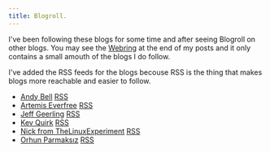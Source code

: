 ```yaml
---
title: Blogroll.
---
```

I've been following these blogs for some time and after seeing Blogroll on other blogs. You may see the [Webring](https://thebatuhansnetwork.xyz/adding-rss-feeds-from-other-blogs-to-end-of-my-posts/) at the end of my posts and it only contains a small amouth of the blogs I do follow. 

I've added the RSS feeds for the blogs becouse RSS is the thing that makes blogs more reachable and easier to follow. 
- [Andy Bell](https://andy-bell.co.uk) [RSS](https://andy-bell.co.uk/feed.xml)
- [Artemis Everfree](https://artemis.sh) [RSS](https://artemis.sh/feed.xml)
- [Jeff Geerling](https://www.jeffgeerling.com/blog) [RSS](https://www.jeffgeerling.com/blog.xml)
- [Kev Quirk](https://kevquirk.com) [RSS](https://kevquirk.com/feed.rss)
- [Nick from TheLinuxExperiment](https://thelinuxexp.com/) [RSS](https://thelinuxexp.com/feed.xml)
- [Orhun Parmaksız](https://orhun.dev) [RSS](https://blog.orhun.dev/rss.xml)